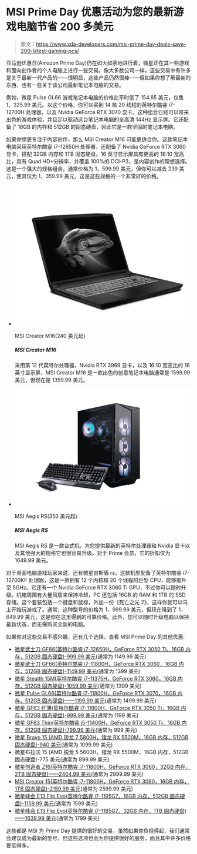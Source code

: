 # MSI Prime Day 优惠活动为您的最新游戏电脑节省 200 多美元

> 原文：<https://www.xda-developers.com/msi-prime-day-deals-save-200-latest-gaming-pcs/>

亚马逊优惠日(Amazon Prime Day)仍在如火如荼地进行着，微星正在其一些游戏和面向创作者的个人电脑上进行一些交易。像大多数公司一样，这些交易中有许多是关于最新一代产品的——很明显，这些产品仍然很棒——但如果你想了解最新的东西，也有一些关于该公司最新笔记本电脑的交易。

例如，微星 Pulse GL66 游戏笔记本电脑的价格比平时低了 154.85 美元，仅售 1，325.99 美元。以这个价格，你可以买到 14 核 20 线程的英特尔酷睿 i7-12700H 处理器，以及 Nvidia GeForce RTX 3070 显卡。这种组合已经可以带来出色的游戏体验，并且足以驱动这台笔记本电脑的全高清 144Hz 显示屏。它还配备了 16GB 的内存和 512GB 的固态硬盘，因此它是一款坚固的笔记本电脑。

如果你想更专注于内容创作，那么 MSI Creator M16 可能更适合你。这款笔记本电脑采用英特尔酷睿 i7-12650H 处理器，还配备了 Nvidia GeForce RTX 3060 显卡，搭配 32GB 内存和 1TB 固态硬盘。16 英寸显示屏具有更高的 16:10 宽高比，具有 Quad HD+分辨率，并覆盖 100%的 DCI-P3，是内容创作的理想选择。这是一个强大的规格组合，通常价格为 1，599.99 美元，但你可以减去 239 美元，使其仅为 1，359.99 美元，这是这些规格的一个非常好的价格。

*   <picture>![The MSI Creator M16 is a powerful laptop for creative professional swith a great display. With a $240 discount, it becomes a fantastic deal for the price.](img/f2cdb91e238c4c0227bc386acef41adc.png)</picture>

    MSI Creator M16(240 美元起)

    ##### MSI Creator M16

    采用第 12 代英特尔处理器，Nvidia RTX 3969 显卡，以及 16:10 宽高比的 16 英寸显示屏，MSI Creator M16 是一款出色的创意笔记本电脑通常是 1599.99 美元，但现在是 1359.99 美元。

*   <picture>![The MSI Aegis RS is a desktop PC that gives you the latest Intel processors and Nvidia graphics available along with other powerful specs. It's easily upgradeable, too. It's discounted to just $1,649.99 for Prime members.](img/011020d1525e66237e00b41bb1c0d3c1.png)</picture>

    MSI Aegis RS(350 美元起)

    ##### MSI Aegis RS

    MSI Aegis RS 是一款台式机，为您提供最新的英特尔处理器和 Nvidia 显卡以及其他强大的规格它也很容易升级。对于 Prime 会员，它的折扣仅为 1649.99 美元。

对于桌面电脑游戏玩家来说，还有微星宙斯盾 rs。这款机型配备了英特尔酷睿 i7-12700KF 处理器，这是一款拥有 12 个内核和 20 个线程的巨型 CPU，能够提升至 5GHz。它还有一个 Nvidia GeForce RTX 3060 Ti GPU，不过你可以随时升级。机箱周围有大量风扇来保持冷却，PC 还包括 16GB 的 RAM 和 1TB 的 SSD 存储。这个套装包括一个键盘和鼠标，外加一份《死亡之光 2》，这样你就可以马上开始玩游戏了。通常，这种型号的价格为 1，999.99 美元，但现在降到了 1，649.99 美元，这是你在这里得到的可靠价格。此外，您可以随时升级电脑以保持最新状态，而无需购买全新的电脑。

如果你对这些交易不感兴趣，还有几个选择。查看 MSI Prime Day 的其他优惠:

*   [微星武士刀 GF66(英特尔酷睿 i7-12650H，GeForce RTX 3050 Ti，16GB 内存，512GB 固态硬盘)-999.99 美元](https://www.amazon.com/MSI-Katana-GF66-i7-12650H-RTX3050TI/dp/B08FD8Z37N?tag=xda-28fknf4-20&ascsubtag=UUxdaUeUpU42513&asc_refurl=https%3A%2F%2Fwww.xda-developers.com%2Fmsi-prime-day-deals-save-200-latest-gaming-pcs%2F&asc_campaign=Short-Term)(通常为 1149.99 美元)
*   [微星武士刀 GF66(英特尔酷睿 i7-11800H，GeForce RTX 3060，16GB 内存，512GB 固态硬盘)-1149.99 美元](https://www.amazon.com/MSI-i7-11800H-RTX3060-512GBNVMe-11UE-617/dp/B09J98M8GW?tag=xda-28fknf4-20&ascsubtag=UUxdaUeUpU42513&asc_refurl=https%3A%2F%2Fwww.xda-developers.com%2Fmsi-prime-day-deals-save-200-latest-gaming-pcs%2F&asc_campaign=Short-Term)(通常为 1399 美元)
*   [微星 Stealth 15M(英特尔酷睿 i7-11375H，GeForce RTX 3060，16GB 内存，512GB 固态硬盘)-1059.99 美元](https://www.amazon.com/MSI-Stealth-15M-Gaming-Laptop/dp/B091GGZT1S?tag=xda-28fknf4-20&ascsubtag=UUxdaUeUpU42513&asc_refurl=https%3A%2F%2Fwww.xda-developers.com%2Fmsi-prime-day-deals-save-200-latest-gaming-pcs%2F&asc_campaign=Short-Term)(通常为 1399 美元)
*   [微星 Pulse GL66(英特尔酷睿 i7-11800H，GeForce RTX 3070，16GB 内存，512GB 固态硬盘)——1199.99 美元](https://www.amazon.com/MSI-GL66-Gaming-Laptop-i7-11800H/dp/B09127DDVT?tag=xda-28fknf4-20&ascsubtag=UUxdaUeUpU42513&asc_refurl=https%3A%2F%2Fwww.xda-developers.com%2Fmsi-prime-day-deals-save-200-latest-gaming-pcs%2F&asc_campaign=Short-Term)(通常为 1499.99 美元)
*   [微星 GF63 纤薄(英特尔酷睿 i7-11800H，GeForce RTX 3050 Ti，16GB 内存，512GB 固态硬盘)-999.99 美元](https://www.amazon.com/MSI-Gaming-i7-11800H-RTX3050TI-11UD-260/dp/B09J98M7ZB?tag=xda-28fknf4-20&ascsubtag=UUxdaUeUpU42513&asc_refurl=https%3A%2F%2Fwww.xda-developers.com%2Fmsi-prime-day-deals-save-200-latest-gaming-pcs%2F&asc_campaign=Short-Term)(通常为 1199 美元)
*   [微星 GF63 Thin(英特尔酷睿 i5-11400H，GeForce RTX 3050 Ti，16GB 内存，512GB 固态硬盘)-799.99 美元](https://www.amazon.com/MSI-HzGaming-i5-11400H-RTX3050TI-11UC-263/dp/B09J97ZCQP?tag=xda-28fknf4-20&ascsubtag=UUxdaUeUpU42513&asc_refurl=https%3A%2F%2Fwww.xda-developers.com%2Fmsi-prime-day-deals-save-200-latest-gaming-pcs%2F&asc_campaign=Short-Term)(通常为 999 美元)
*   [微星 Bravo 15 (AMD 锐龙 7 5800H，镭龙 RX 5500M，16GB 内存，512GB 固态硬盘)-940 美元](https://www.amazon.com/MSI-Bravo-144Hz-Gaming-Laptop/dp/B09YC2782X?tag=xda-28fknf4-20&ascsubtag=UUxdaUeUpU42513&asc_refurl=https%3A%2F%2Fwww.xda-developers.com%2Fmsi-prime-day-deals-save-200-latest-gaming-pcs%2F&asc_campaign=Short-Term)(通常为 1099.99 美元)
*   微星布拉沃 15 (AMD 锐龙 5 5600H，镭龙 RX 5500M，16GB 内存，512GB 固态硬盘)-775 美元(通常为 899.99 美元)
*   [微星创造者 Z16(英特尔酷睿 i7-11800H，GeForce RTX 3060，32GB 内存，2TB 固态硬盘)——2404.99 美元](https://www.amazon.com/MSI-Creator-Z16-Professional-Laptop/dp/B096D4KY27?tag=xda-28fknf4-20&ascsubtag=UUxdaUeUpU42513&asc_refurl=https%3A%2F%2Fwww.xda-developers.com%2Fmsi-prime-day-deals-save-200-latest-gaming-pcs%2F&asc_campaign=Short-Term)(通常为 2999.99 美元)
*   [MSI Creator 15(英特尔酷睿 i7-11800H，GeForce RTX 3060，16GB 内存，1TB 固态硬盘)-2159.99 美元](https://www.amazon.com/MSI-Creator-15-Professional-Laptop/dp/B09BP4532T?tag=xda-28fknf4-20&ascsubtag=UUxdaUeUpU42513&asc_refurl=https%3A%2F%2Fwww.xda-developers.com%2Fmsi-prime-day-deals-save-200-latest-gaming-pcs%2F&asc_campaign=Short-Term)(通常为 2599.99 美元)
*   [微星峰会 E13 Flip Evo(英特尔酷睿 i7-1195G7，16GB 内存，512GB 固态硬盘)-1159.99 美元](https://www.amazon.com/MSI-Summit-Business-Professional-Laptop/dp/B098WK7CND?tag=xda-28fknf4-20&ascsubtag=UUxdaUeUpU42513&asc_refurl=https%3A%2F%2Fwww.xda-developers.com%2Fmsi-prime-day-deals-save-200-latest-gaming-pcs%2F&asc_campaign=Short-Term)(通常为 1599 美元)
*   [微星峰会 E13 Flip Evo(英特尔酷睿 i7-1185G7，32GB 内存，1TB 固态硬盘)——1639.99 美元](https://www.amazon.com/MSI-Summit-Business-Professional-Laptop/dp/B098WK7CND?tag=xda-28fknf4-20&ascsubtag=UUxdaUeUpU42513&asc_refurl=https%3A%2F%2Fwww.xda-developers.com%2Fmsi-prime-day-deals-save-200-latest-gaming-pcs%2F&asc_campaign=Short-Term)(通常为 1799 美元)

这些都是 MSI 为 Prime Day 提供的很好的交易，虽然如果你负担得起，我们通常会建议成为最新的型号，但这些选项也会为你提供很好的服务，而且其中许多价格要低得多。